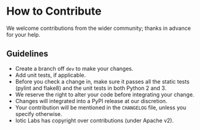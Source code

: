 # How to Contribute

We welcome contributions from the wider community; thanks in advance for your help.

## Guidelines

- Create a branch off `dev` to make your changes.
- Add unit tests, if applicable.
- Before you check a change in, make sure it passes all the static tests (pylint and flake8) and the unit tests in both Python 2 and 3.
- We reserve the right to alter your code before integrating your change.
- Changes will integrated into a PyPI release at our discretion.
- Your contribution will be mentioned in the `CHANGELOG` file, unless you specify otherwise.
- Iotic Labs has copyright over contributions (under Apache v2).
